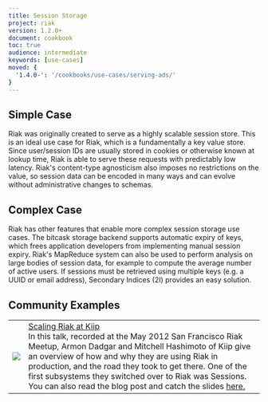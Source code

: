 ```yaml
---
title: Session Storage
project: riak
version: 1.2.0+
document: cookbook
toc: true
audience: intermediate
keywords: [use-cases]
moved: {
  '1.4.0-': '/cookbooks/use-cases/serving-ads/'
}
---
```


## Simple Case

Riak was originally created to serve as a highly scalable session store.   This is an ideal use case for Riak, which is a fundamentally a key value store.  Since user/session IDs are usually stored in cookies or otherwise known at lookup time, Riak is able to serve these requests with predictably low latency.  Riak's content-type agnosticism also imposes no restrictions on the value, so session data can be encoded in many ways and can evolve without administrative changes to schemas.


## Complex Case

Riak has other features that enable more complex session storage use cases.  The bitcask storage backend supports automatic expiry of keys, which frees application developers from implementing manual session expiry.  Riak's MapReduce system can also be used to perform analysis on large bodies of session data, for example to compute the average number of active users.  If sessions must be retrieved using multiple keys (e.g. a UUID or email address), Secondary Indices (2I) provides an easy solution.

## Community Examples

<table class="links">
    <tr>
        <td><a href="https://player.vimeo.com/video/42744689" target="_blank" title="Scaling Riak at Kiip">
           <img src="http://b.vimeocdn.com/ts/296/624/296624215_960.jpg"/>
         </a></td>
        <td><a href="https://player.vimeo.com/video/42744689" target="_blank" title="Riak at OpenX">Scaling Riak at Kiip</a>
        <br>
    In this talk, recorded at the May 2012 San Francisco Riak Meetup, Armon Dadgar and Mitchell Hashimoto of Kiip give an overview of how and why they are using Riak in production, and the road they took to get there. One of the first subsystems they switched over to Riak was Sessions. You can also read the blog post and catch the slides <a href="http://basho.com/blog/technical/2012/05/25/Scaling-Riak-At-Kiip/" class="riak" target="_blank">here.</a>
        </td>
    </tr>
</table>
